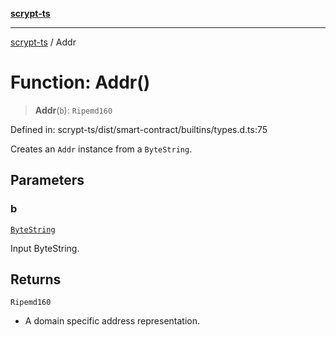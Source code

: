 [**scrypt-ts**](../README.md)

***

[scrypt-ts](../globals.md) / Addr

# Function: Addr()

> **Addr**(`b`): `Ripemd160`

Defined in: scrypt-ts/dist/smart-contract/builtins/types.d.ts:75

Creates an `Addr` instance from a `ByteString`.

## Parameters

### b

[`ByteString`](../type-aliases/ByteString.md)

Input ByteString.

## Returns

`Ripemd160`

- A domain specific address representation.
